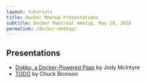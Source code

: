 ```yaml
---
layout: tutorials
title: Docker Meetup Presentations 
subtitle: Docker Montréal meetup, May 29, 2018
permalink: /docker-meetup/
---
```


## Presentations

* [Dokku, a Docker-Powered Paas](https://docs.google.com/presentation/d/1ptziYBMk84RLt7DBhlhKndH3OHmFiIpbLF6F4K8hw18/)
by Jody McIntyre
* [TODO](https://google.ca)
by Chuck Bronson
